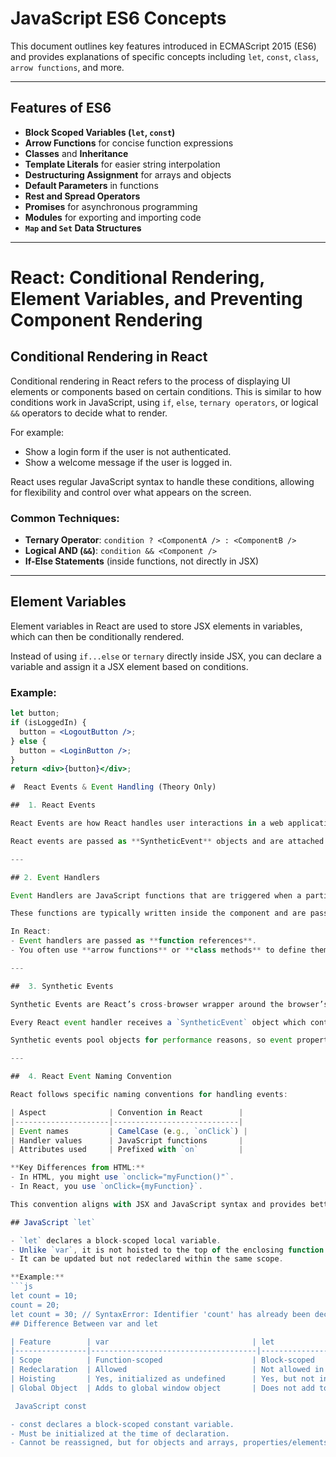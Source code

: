 # JavaScript ES6 Concepts

This document outlines key features introduced in ECMAScript 2015 (ES6) and provides explanations of specific concepts including `let`, `const`, `class`, `arrow functions`, and more.

---

## Features of ES6

- **Block Scoped Variables (`let`, `const`)**
- **Arrow Functions** for concise function expressions
- **Classes** and **Inheritance**
- **Template Literals** for easier string interpolation
- **Destructuring Assignment** for arrays and objects
- **Default Parameters** in functions
- **Rest and Spread Operators**
- **Promises** for asynchronous programming
- **Modules** for exporting and importing code
- **`Map` and `Set` Data Structures**

---
# React: Conditional Rendering, Element Variables, and Preventing Component Rendering

##  Conditional Rendering in React

Conditional rendering in React refers to the process of displaying UI elements or components based on certain conditions. This is similar to how conditions work in JavaScript, using `if`, `else`, `ternary operators`, or logical `&&` operators to decide what to render.

For example:
- Show a login form if the user is not authenticated.
- Show a welcome message if the user is logged in.

React uses regular JavaScript syntax to handle these conditions, allowing for flexibility and control over what appears on the screen.

### Common Techniques:
- **Ternary Operator**: `condition ? <ComponentA /> : <ComponentB />`
- **Logical AND (`&&`)**: `condition && <Component />`
- **If-Else Statements** (inside functions, not directly in JSX)

---

##  Element Variables

Element variables in React are used to store JSX elements in variables, which can then be conditionally rendered.

Instead of using `if...else` or `ternary` directly inside JSX, you can declare a variable and assign it a JSX element based on conditions.

### Example:

```jsx
let button;
if (isLoggedIn) {
  button = <LogoutButton />;
} else {
  button = <LoginButton />;
}
return <div>{button}</div>;

#  React Events & Event Handling (Theory Only)

##  1. React Events

React Events are how React handles user interactions in a web application. These include actions such as mouse clicks, typing in input fields, form submissions, key presses, and more. React provides its own event system that is very similar to the DOM event system but has some key advantages, such as better cross-browser compatibility and performance optimizations.

React events are passed as **SyntheticEvent** objects and are attached using **camelCase** naming conventions (e.g., `onClick`, `onChange`, `onSubmit`).

---

## 2. Event Handlers

Event Handlers are JavaScript functions that are triggered when a particular event occurs in the React component. They define what should happen in response to user interactions.

These functions are typically written inside the component and are passed to event attributes like `onClick`, `onChange`, etc.

In React:
- Event handlers are passed as **function references**.
- You often use **arrow functions** or **class methods** to define them.

---

##  3. Synthetic Events

Synthetic Events are React’s cross-browser wrapper around the browser’s native events. They provide a consistent and normalized interface for handling events across different browsers.

Every React event handler receives a `SyntheticEvent` object which contains the same interface as the browser's native event, including methods like `preventDefault()` and `stopPropagation()`.

Synthetic events pool objects for performance reasons, so event properties might be nullified after the event callback unless explicitly preserved.

---

##  4. React Event Naming Convention

React follows specific naming conventions for handling events:

| Aspect              | Convention in React        |
|---------------------|----------------------------|
| Event names         | CamelCase (e.g., `onClick`) |
| Handler values      | JavaScript functions       |
| Attributes used     | Prefixed with `on`         |

**Key Differences from HTML:**
- In HTML, you might use `onclick="myFunction()"`.
- In React, you use `onClick={myFunction}`.

This convention aligns with JSX and JavaScript syntax and provides better error checking and autocomplete features in development environments.

## JavaScript `let`

- `let` declares a block-scoped local variable.
- Unlike `var`, it is not hoisted to the top of the enclosing function or global scope.
- It can be updated but not redeclared within the same scope.

**Example:**
```js
let count = 10;
count = 20; 
let count = 30; // SyntaxError: Identifier 'count' has already been declared
## Difference Between var and let

| Feature        | var                                | let                              |
|----------------|-------------------------------------|----------------------------------|
| Scope          | Function-scoped                    | Block-scoped                     |
| Redeclaration  | Allowed                            | Not allowed in same scope        |
| Hoisting       | Yes, initialized as undefined      | Yes, but not initialized         |
| Global Object  | Adds to global window object       | Does not add to global object    |

 JavaScript const

- const declares a block-scoped constant variable.
- Must be initialized at the time of declaration.
- Cannot be reassigned, but for objects and arrays, properties/elements can be changed.

